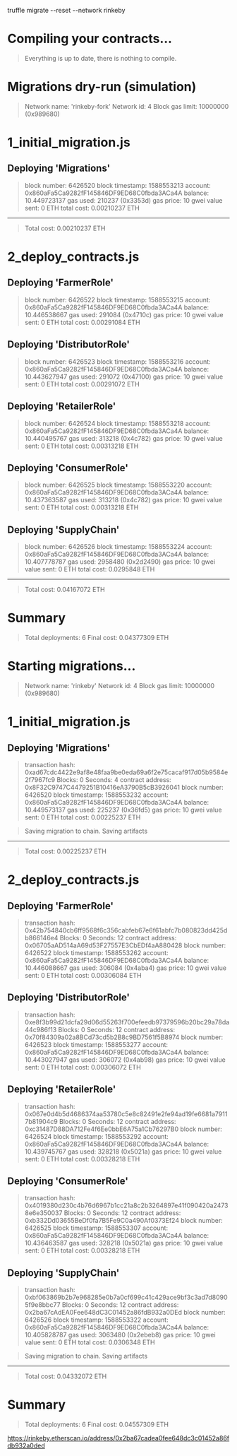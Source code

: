 truffle migrate --reset --network rinkeby

Compiling your contracts...
===========================
> Everything is up to date, there is nothing to compile.



Migrations dry-run (simulation)
===============================
> Network name:    'rinkeby-fork'
> Network id:      4
> Block gas limit: 10000000 (0x989680)


1_initial_migration.js
======================

   Deploying 'Migrations'
   ----------------------
   > block number:        6426520
   > block timestamp:     1588553213
   > account:             0x860aFa5Ca9282fF145846DF9ED68C0fbda3ACa4A
   > balance:             10.449723137
   > gas used:            210237 (0x3353d)
   > gas price:           10 gwei
   > value sent:          0 ETH
   > total cost:          0.00210237 ETH

   -------------------------------------
   > Total cost:          0.00210237 ETH


2_deploy_contracts.js
=====================

   Deploying 'FarmerRole'
   ----------------------
   > block number:        6426522
   > block timestamp:     1588553215
   > account:             0x860aFa5Ca9282fF145846DF9ED68C0fbda3ACa4A
   > balance:             10.446538667
   > gas used:            291084 (0x4710c)
   > gas price:           10 gwei
   > value sent:          0 ETH
   > total cost:          0.00291084 ETH


   Deploying 'DistributorRole'
   ---------------------------
   > block number:        6426523
   > block timestamp:     1588553216
   > account:             0x860aFa5Ca9282fF145846DF9ED68C0fbda3ACa4A
   > balance:             10.443627947
   > gas used:            291072 (0x47100)
   > gas price:           10 gwei
   > value sent:          0 ETH
   > total cost:          0.00291072 ETH


   Deploying 'RetailerRole'
   ------------------------
   > block number:        6426524
   > block timestamp:     1588553218
   > account:             0x860aFa5Ca9282fF145846DF9ED68C0fbda3ACa4A
   > balance:             10.440495767
   > gas used:            313218 (0x4c782)
   > gas price:           10 gwei
   > value sent:          0 ETH
   > total cost:          0.00313218 ETH


   Deploying 'ConsumerRole'
   ------------------------
   > block number:        6426525
   > block timestamp:     1588553220
   > account:             0x860aFa5Ca9282fF145846DF9ED68C0fbda3ACa4A
   > balance:             10.437363587
   > gas used:            313218 (0x4c782)
   > gas price:           10 gwei
   > value sent:          0 ETH
   > total cost:          0.00313218 ETH


   Deploying 'SupplyChain'
   -----------------------
   > block number:        6426526
   > block timestamp:     1588553224
   > account:             0x860aFa5Ca9282fF145846DF9ED68C0fbda3ACa4A
   > balance:             10.407778787
   > gas used:            2958480 (0x2d2490)
   > gas price:           10 gwei
   > value sent:          0 ETH
   > total cost:          0.0295848 ETH

   -------------------------------------
   > Total cost:          0.04167072 ETH


Summary
=======
> Total deployments:   6
> Final cost:          0.04377309 ETH





Starting migrations...
======================
> Network name:    'rinkeby'
> Network id:      4
> Block gas limit: 10000000 (0x989680)


1_initial_migration.js
======================

   Deploying 'Migrations'
   ----------------------
   > transaction hash:    0xad67cdc4422e9af8e48faa9be0eda69a6f2e75cacaf917d05b9584e2f7967fc9
   > Blocks: 0            Seconds: 4
   > contract address:    0x8F32C9747C4479251B10416eA3790B5cB3926041
   > block number:        6426520
   > block timestamp:     1588553232
   > account:             0x860aFa5Ca9282fF145846DF9ED68C0fbda3ACa4A
   > balance:             10.449573137
   > gas used:            225237 (0x36fd5)
   > gas price:           10 gwei
   > value sent:          0 ETH
   > total cost:          0.00225237 ETH


   > Saving migration to chain.
   > Saving artifacts
   -------------------------------------
   > Total cost:          0.00225237 ETH


2_deploy_contracts.js
=====================

   Deploying 'FarmerRole'
   ----------------------
   > transaction hash:    0x42b754840cb6ff9568f6c356cabfeb67e6f61abfc7b080823dd425db866146e4
   > Blocks: 0            Seconds: 12
   > contract address:    0x06705aAD514aA69d53F27557E3CbEDf4aA880428
   > block number:        6426522
   > block timestamp:     1588553262
   > account:             0x860aFa5Ca9282fF145846DF9ED68C0fbda3ACa4A
   > balance:             10.446088667
   > gas used:            306084 (0x4aba4)
   > gas price:           10 gwei
   > value sent:          0 ETH
   > total cost:          0.00306084 ETH


   Deploying 'DistributorRole'
   ---------------------------
   > transaction hash:    0xe8f3b99d21dcfa29d06d55263f700efeedb97379596b20bc29a78da44c986f13
   > Blocks: 0            Seconds: 12
   > contract address:    0x70f84309a02a8BCd73cd5b2B8c9BD7561f5B8974
   > block number:        6426523
   > block timestamp:     1588553277
   > account:             0x860aFa5Ca9282fF145846DF9ED68C0fbda3ACa4A
   > balance:             10.443027947
   > gas used:            306072 (0x4ab98)
   > gas price:           10 gwei
   > value sent:          0 ETH
   > total cost:          0.00306072 ETH


   Deploying 'RetailerRole'
   ------------------------
   > transaction hash:    0x067e0d4b5d4686374aa53780c5e8c82491e2fe94ad19fe6681a79117b81904c9
   > Blocks: 0            Seconds: 12
   > contract address:    0xc31487D88DA712Fe4f6Ee0bbE6A75a1Cb76297B0
   > block number:        6426524
   > block timestamp:     1588553292
   > account:             0x860aFa5Ca9282fF145846DF9ED68C0fbda3ACa4A
   > balance:             10.439745767
   > gas used:            328218 (0x5021a)
   > gas price:           10 gwei
   > value sent:          0 ETH
   > total cost:          0.00328218 ETH


   Deploying 'ConsumerRole'
   ------------------------
   > transaction hash:    0x4019380d230c4b76d6967b1cc21a8c2b3264897e41f090420a24738e6e350037
   > Blocks: 0            Seconds: 12
   > contract address:    0xb332Dd03655BeDf0fa7B5Fe9C0a490Af0373Ef24
   > block number:        6426525
   > block timestamp:     1588553307
   > account:             0x860aFa5Ca9282fF145846DF9ED68C0fbda3ACa4A
   > balance:             10.436463587
   > gas used:            328218 (0x5021a)
   > gas price:           10 gwei
   > value sent:          0 ETH
   > total cost:          0.00328218 ETH


   Deploying 'SupplyChain'
   -----------------------
   > transaction hash:    0xbf063869b2b7e968285e0b7a0cf699c41c429ace9bf3c3ad7d80905f9e8bbc77
   > Blocks: 0            Seconds: 12
   > contract address:    0x2ba67cAdEA0Fee648dC3C01452a86fdB932a0DEd
   > block number:        6426526
   > block timestamp:     1588553322
   > account:             0x860aFa5Ca9282fF145846DF9ED68C0fbda3ACa4A
   > balance:             10.405828787
   > gas used:            3063480 (0x2ebeb8)
   > gas price:           10 gwei
   > value sent:          0 ETH
   > total cost:          0.0306348 ETH


   > Saving migration to chain.
   > Saving artifacts
   -------------------------------------
   > Total cost:          0.04332072 ETH


Summary
=======
> Total deployments:   6
> Final cost:          0.04557309 ETH


https://rinkeby.etherscan.io/address/0x2ba67cadea0fee648dc3c01452a86fdb932a0ded